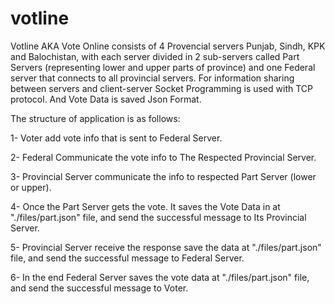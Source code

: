 # votline

Votline AKA Vote Online consists of 4 Provencial servers Punjab, Sindh, KPK and Balochistan, with each server divided in 2 sub-servers called Part Servers (representing lower and upper parts of province) and one Federal server that connects to all provincial servers. For information sharing between servers and client-server Socket Programming is used with TCP protocol. And Vote Data is saved Json Format.

The structure of application is as follows:

1- Voter add vote info that is sent to Federal Server.

2- Federal Communicate the vote info to The Respected Provincial Server.

3- Provincial Server communicate the info to respected Part Server (lower or upper).

4- Once the Part Server gets the vote. It saves the Vote Data in at "./files/part.json" file, and send the successful message to Its Provincial Server.

5- Provincial Server receive the response save the data at "./files/part.json" file, and send the successful message to Federal Server.

6- In the end Federal Server saves the vote data at "./files/part.json" file, and send the successful message to Voter.
